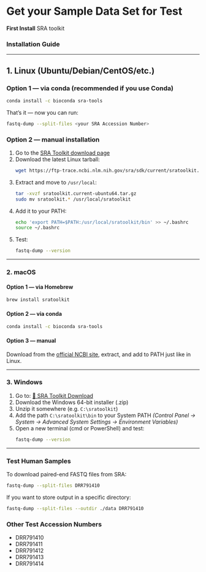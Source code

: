 # Get your Sample Data Set for Test

<b>First Install</b>  SRA toolkit
### Installation Guide

---

## 1. Linux (Ubuntu/Debian/CentOS/etc.)

### Option 1 — via conda (recommended if you use Conda)
```bash
conda install -c bioconda sra-tools
```
That’s it — now you can run:
```bash
fastq-dump --split-files <your SRA Accession Number>
```

### Option 2 — manual installation
1. Go to the [SRA Toolkit download page](https://ftp-trace.ncbi.nlm.nih.gov/sra/sdk/current/)
2. Download the latest Linux tarball:
   ```bash
   wget https://ftp-trace.ncbi.nlm.nih.gov/sra/sdk/current/sratoolkit.current-ubuntu64.tar.gz
   ```
3. Extract and move to `/usr/local`:
   ```bash
   tar -xvzf sratoolkit.current-ubuntu64.tar.gz
   sudo mv sratoolkit.* /usr/local/sratoolkit
   ```
4. Add it to your PATH:
   ```bash
   echo 'export PATH=$PATH:/usr/local/sratoolkit/bin' >> ~/.bashrc
   source ~/.bashrc
   ```
5. Test:
   ```bash
   fastq-dump --version
   ```

---

###  2. macOS

#### Option 1 — via Homebrew
```bash
brew install sratoolkit
```

#### Option 2 — via conda
```bash
conda install -c bioconda sra-tools
```

#### Option 3 — manual
Download from the [official NCBI site](https://ftp-trace.ncbi.nlm.nih.gov/sra/sdk/current/), extract, and add to PATH just like in Linux.

---

###  3. Windows

1. Go to:
   [🔗 SRA Toolkit Download](https://github.com/ncbi/sra-tools/wiki/01.-Downloading-SRA-Toolkit)
2. Download the Windows 64-bit installer (.zip)
3. Unzip it somewhere (e.g. `C:\sratoolkit`)
4. Add the path `C:\sratoolkit\bin` to your System PATH
   *(Control Panel → System → Advanced System Settings → Environment Variables)*
5. Open a new terminal (cmd or PowerShell) and test:
   ```bash
   fastq-dump --version
   ```

---

### Test Human Samples

To download paired-end FASTQ files from SRA:
```bash
fastq-dump --split-files DRR791410
```
If you want to store output in a specific directory:
```bash
fastq-dump --split-files --outdir ./data DRR791410
```


### Other Test Accession Numbers
- DRR791410
- DRR791411
- DRR791412
- DRR791413
- DRR791414